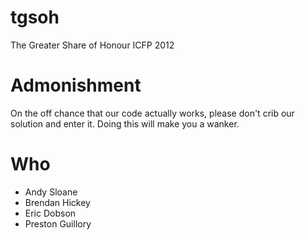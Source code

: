 tgsoh
=====

The Greater Share of Honour
ICFP 2012

Admonishment
============
On the off chance that our code actually works, please don't crib our solution
and enter it. Doing this will make you a wanker.

Who
===
* Andy Sloane
* Brendan Hickey
* Eric Dobson
* Preston Guillory
